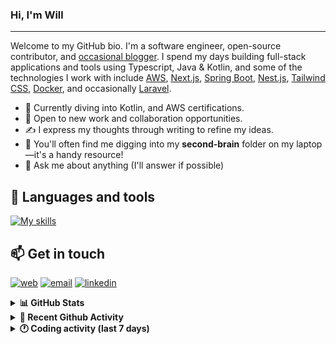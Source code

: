 ### Hi, I'm Will

---

Welcome to my GitHub bio. I'm a software engineer, open-source contributor, and [occasional blogger][blog]. I spend my days building full-stack applications and tools using Typescript, Java & Kotlin, and some of the technologies I work with include [AWS](https://aws.amazon.com/fr/), [Next.js](https://nextjs.org/), [Spring Boot](https://spring.io/projects/spring-boot), [Nest.js](https://nestjs.com/), [Tailwind CSS](https://github.com/tailwindlabs/tailwindcss), [Docker](https://www.docker.com/), and occasionally [Laravel](https://laravel.com/).

- 🔭 Currently diving into Kotlin, and AWS certifications.
- 👯 Open to new work and collaboration opportunities.
- ✍️ I express my thoughts through writing to refine my ideas.
- 🧠 You'll often find me digging into my **second-brain** folder on my laptop—it's a handy resource!
- 💬 Ask me about anything (I'll answer if possible)

## 🎨 Languages and tools

[![My skills](https://skillicons.dev/icons?i=typescript,js,nodejs,nest,java,kotlin,spring,python,fastapi,django,aws,docker,vscode,idea,tailwind&perline=15)](https://wilfriedago.dev/about#skills)

## 📫 Get in touch
[![web](https://img.shields.io/badge/WEBSITE-12100E?logo=google-earth&color=282A36)][website]
[![email](https://img.shields.io/badge/MAIL-12100E?logo=mailgun&color=282A36)][mail]
[![linkedin](https://img.shields.io/badge/LINKEDIN-12100E?logo=linkedin&color=282A36)][linkedin]


<details>
  <summary><b>📊 GitHub Stats</b></summary>
	<br/>
	<p align="left">
		<img width="49.5%" src="https://github-readme-stats.vercel.app/api?username=wilfriedago&show_icons=true&count_private=true&title_color=10b981&icon_color=10b981&theme=react&hide_border=true" />
		<img width="49.5%" src="https://streak-stats.demolab.com/?user=wilfriedago&hide_border=true&theme=react&ring=10b981&fire=fff&currStreakNum=fff&sideLabels=10b981&currStreakLabel=10b981&sideNums=fff" />
	</p>
</details>

<details>
  <summary><b>📅 Recent Github Activity</b></summary>
	<br>

<!--RECENT_ACTIVITY:last_update-->
Last Updated: Wednesday, October 15th, 2025, 4:19:10 AM
<!--RECENT_ACTIVITY:last_update_end-->

<!--RECENT_ACTIVITY:start-->
1. ⭐ Starred [openMF/kmp-project-template](https://github.com/openMF/kmp-project-template)<br>
2. ⭐ Starred [skydoves/Pokedex](https://github.com/skydoves/Pokedex)<br>
3. 🔱 Forked [wilfriedago/confetti](https://github.com/wilfriedago/confetti) from [wilfriedago/confetti](https://github.com/wilfriedago/confetti)<br>
4. ⭐ Starred [joreilly/Confetti](https://github.com/joreilly/Confetti)<br>
5. 🔱 Forked [wilfriedago/fineract-apps](https://github.com/wilfriedago/fineract-apps) from [wilfriedago/fineract-apps](https://github.com/wilfriedago/fineract-apps)<br>
<!--RECENT_ACTIVITY:end-->
</details>

<details>
  <summary><b>🕐 Coding activity (last 7 days)</b></summary>
	<br>

<!--START_SECTION:waka-->

```python
Total Time: 32 hrs 32 mins

HTML                       9 hrs 57 mins   ███████▒░░░░░░░░░░░░░░░░░   29.76 %
SCSS                       4 hrs 45 mins   ███▓░░░░░░░░░░░░░░░░░░░░░   14.21 %
Java                       4 hrs 11 mins   ███░░░░░░░░░░░░░░░░░░░░░░   12.52 %
TypeScript                 1 hr 48 mins    █▒░░░░░░░░░░░░░░░░░░░░░░░   05.41 %
Python                     1 hr 35 mins    █▒░░░░░░░░░░░░░░░░░░░░░░░   04.75 %
JavaScript                 1 hr 33 mins    █░░░░░░░░░░░░░░░░░░░░░░░░   04.65 %
Other                      55 mins         ▓░░░░░░░░░░░░░░░░░░░░░░░░   02.77 %
```

<!--END_SECTION:waka-->
</details>

[website]: https://wilfriedago.me
[linkedin]: https://linkedin.com/in/wilfriedago
[blog]: https://wilfriedago.me/blog
[mail]: mailto:hello@wilfriedago.me
